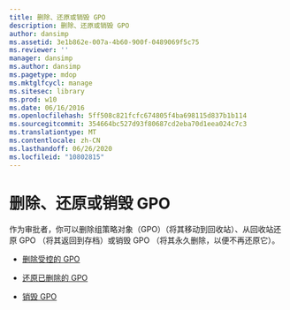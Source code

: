 ```yaml
---
title: 删除、还原或销毁 GPO
description: 删除、还原或销毁 GPO
author: dansimp
ms.assetid: 3e1b862e-007a-4b60-900f-0489069f5c75
ms.reviewer: ''
manager: dansimp
ms.author: dansimp
ms.pagetype: mdop
ms.mktglfcycl: manage
ms.sitesec: library
ms.prod: w10
ms.date: 06/16/2016
ms.openlocfilehash: 5ff508c821fcfc674805f4ba698115d837b1b114
ms.sourcegitcommit: 354664bc527d93f80687cd2eba70d1eea024c7c3
ms.translationtype: MT
ms.contentlocale: zh-CN
ms.lasthandoff: 06/26/2020
ms.locfileid: "10802815"
---
```

# 删除、还原或销毁 GPO


作为审批者，你可以删除组策略对象（GPO）（将其移动到回收站）、从回收站还原 GPO （将其返回到存档）或销毁 GPO （将其永久删除，以便不再还原它）。

-   [删除受控的 GPO](delete-a-controlled-gpo-agpm30ops.md)

-   [还原已删除的 GPO](restore-a-deleted-gpo-agpm30ops.md)

-   [销毁 GPO](destroy-a-gpo-agpm30ops.md)

 

 






